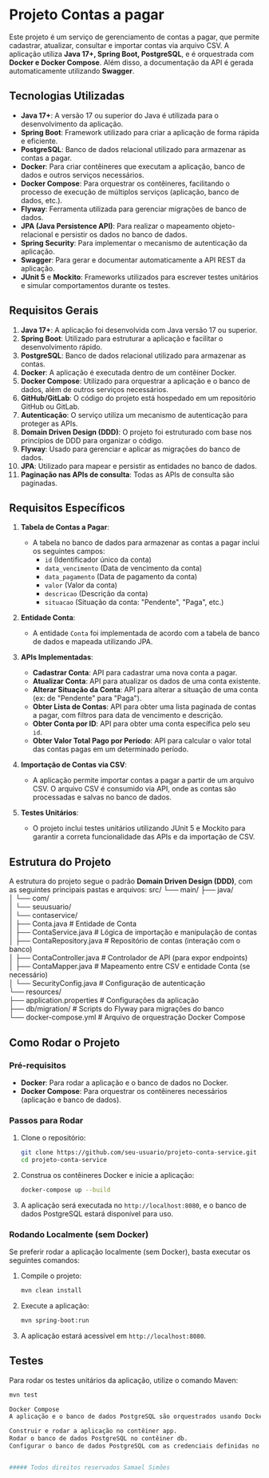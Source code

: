 # Projeto Contas a pagar 

Este projeto é um serviço de gerenciamento de contas a pagar, que permite cadastrar, atualizar, consultar e importar contas via arquivo CSV. A aplicação utiliza **Java 17+, Spring Boot, PostgreSQL**, e é orquestrada com **Docker e Docker Compose**. Além disso, a documentação da API é gerada automaticamente utilizando **Swagger**.

## Tecnologias Utilizadas

- **Java 17+**: A versão 17 ou superior do Java é utilizada para o desenvolvimento da aplicação.
- **Spring Boot**: Framework utilizado para criar a aplicação de forma rápida e eficiente.
- **PostgreSQL**: Banco de dados relacional utilizado para armazenar as contas a pagar.
- **Docker**: Para criar contêineres que executam a aplicação, banco de dados e outros serviços necessários.
- **Docker Compose**: Para orquestrar os contêineres, facilitando o processo de execução de múltiplos serviços (aplicação, banco de dados, etc.).
- **Flyway**: Ferramenta utilizada para gerenciar migrações de banco de dados.
- **JPA (Java Persistence API)**: Para realizar o mapeamento objeto-relacional e persistir os dados no banco de dados.
- **Spring Security**: Para implementar o mecanismo de autenticação da aplicação.
- **Swagger**: Para gerar e documentar automaticamente a API REST da aplicação.
- **JUnit 5** e **Mockito**: Frameworks utilizados para escrever testes unitários e simular comportamentos durante os testes.

## Requisitos Gerais

1. **Java 17+**: A aplicação foi desenvolvida com Java versão 17 ou superior.
2. **Spring Boot**: Utilizado para estruturar a aplicação e facilitar o desenvolvimento rápido.
3. **PostgreSQL**: Banco de dados relacional utilizado para armazenar as contas.
4. **Docker**: A aplicação é executada dentro de um contêiner Docker.
5. **Docker Compose**: Utilizado para orquestrar a aplicação e o banco de dados, além de outros serviços necessários.
6. **GitHub/GitLab**: O código do projeto está hospedado em um repositório GitHub ou GitLab.
7. **Autenticação**: O serviço utiliza um mecanismo de autenticação para proteger as APIs.
8. **Domain Driven Design (DDD)**: O projeto foi estruturado com base nos princípios de DDD para organizar o código.
9. **Flyway**: Usado para gerenciar e aplicar as migrações do banco de dados.
10. **JPA**: Utilizado para mapear e persistir as entidades no banco de dados.
11. **Paginação nas APIs de consulta**: Todas as APIs de consulta são paginadas.

## Requisitos Específicos

1. **Tabela de Contas a Pagar**:
   - A tabela no banco de dados para armazenar as contas a pagar inclui os seguintes campos:
     - `id` (Identificador único da conta)
     - `data_vencimento` (Data de vencimento da conta)
     - `data_pagamento` (Data de pagamento da conta)
     - `valor` (Valor da conta)
     - `descricao` (Descrição da conta)
     - `situacao` (Situação da conta: "Pendente", "Paga", etc.)

2. **Entidade Conta**:
   - A entidade `Conta` foi implementada de acordo com a tabela de banco de dados e mapeada utilizando JPA.

3. **APIs Implementadas**:

   - **Cadastrar Conta**: API para cadastrar uma nova conta a pagar.
   - **Atualizar Conta**: API para atualizar os dados de uma conta existente.
   - **Alterar Situação da Conta**: API para alterar a situação de uma conta (ex: de "Pendente" para "Paga").
   - **Obter Lista de Contas**: API para obter uma lista paginada de contas a pagar, com filtros para data de vencimento e descrição.
   - **Obter Conta por ID**: API para obter uma conta específica pelo seu `id`.
   - **Obter Valor Total Pago por Período**: API para calcular o valor total das contas pagas em um determinado período.

4. **Importação de Contas via CSV**:
   - A aplicação permite importar contas a pagar a partir de um arquivo CSV. O arquivo CSV é consumido via API, onde as contas são processadas e salvas no banco de dados.

5. **Testes Unitários**:
   - O projeto inclui testes unitários utilizando JUnit 5 e Mockito para garantir a correta funcionalidade das APIs e da importação de CSV.

## Estrutura do Projeto

A estrutura do projeto segue o padrão **Domain Driven Design (DDD)**, com as seguintes principais pastas e arquivos:
src/
 └── main/ 
      ├── java/      
      │    └── com/      
      │         └── seuusuario/      
      │              └── contaservice/      
      │                   ├── Conta.java            # Entidade de Conta      
      │                   ├── ContaService.java      # Lógica de importação e manipulação de contas      
      │                   ├── ContaRepository.java   # Repositório de contas (interação com o banco)      
      │                   ├── ContaController.java   # Controlador de API (para expor endpoints)      
      │                   ├── ContaMapper.java       # Mapeamento entre CSV e entidade Conta (se necessário)      
      │                   └── SecurityConfig.java    # Configuração de autenticação      
      └── resources/      
           ├── application.properties  # Configurações da aplicação           
           ├── db/migration/           # Scripts do Flyway para migrações do banco         
           └── docker-compose.yml      # Arquivo de orquestração Docker Compose
           

## Como Rodar o Projeto

### Pré-requisitos

- **Docker**: Para rodar a aplicação e o banco de dados no Docker.
- **Docker Compose**: Para orquestrar os contêineres necessários (aplicação e banco de dados).

### Passos para Rodar

1. Clone o repositório:

    ```bash
    git clone https://github.com/seu-usuario/projeto-conta-service.git
    cd projeto-conta-service
    ```

2. Construa os contêineres Docker e inicie a aplicação:

    ```bash
    docker-compose up --build
    ```

3. A aplicação será executada no `http://localhost:8080`, e o banco de dados PostgreSQL estará disponível para uso.

### Rodando Localmente (sem Docker)

Se preferir rodar a aplicação localmente (sem Docker), basta executar os seguintes comandos:

1. Compile o projeto:

    ```bash
    mvn clean install
    ```

2. Execute a aplicação:

    ```bash
    mvn spring-boot:run
    ```

3. A aplicação estará acessível em `http://localhost:8080`.

## Testes

Para rodar os testes unitários da aplicação, utilize o comando Maven:

```bash
mvn test

Docker Compose
A aplicação e o banco de dados PostgreSQL são orquestrados usando Docker Compose. O arquivo docker-compose.yml é configurado para:

Construir e rodar a aplicação no contêiner app.
Rodar o banco de dados PostgreSQL no contêiner db.
Configurar o banco de dados PostgreSQL com as credenciais definidas no arquivo application.properties.


##### Todos direitos reservados Samael Simões
